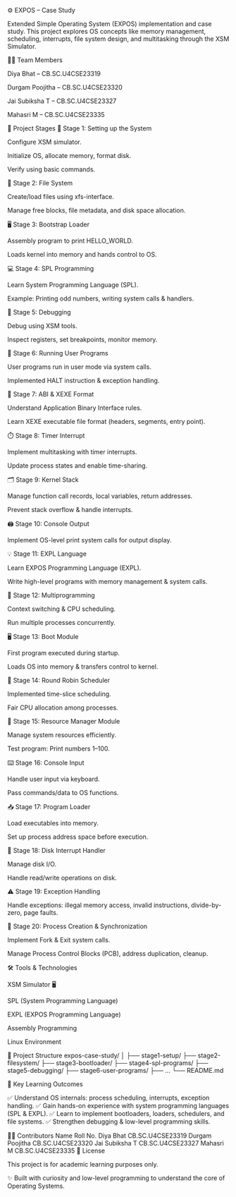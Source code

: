 ⚙️ EXPOS – Case Study

Extended Simple Operating System (EXPOS) implementation and case study.
This project explores OS concepts like memory management, scheduling, interrupts, file system design, and multitasking through the XSM Simulator.

👨‍💻 Team Members

Diya Bhat – CB.SC.U4CSE23319

Durgam Poojitha – CB.SC.U4CSE23320

Jai Subiksha T – CB.SC.U4CSE23327

Mahasri M – CB.SC.U4CSE23335

🚀 Project Stages
🔧 Stage 1: Setting up the System

Configure XSM simulator.

Initialize OS, allocate memory, format disk.

Verify using basic commands.

📂 Stage 2: File System

Create/load files using xfs-interface.

Manage free blocks, file metadata, and disk space allocation.

🖥️ Stage 3: Bootstrap Loader

Assembly program to print HELLO_WORLD.

Loads kernel into memory and hands control to OS.

💻 Stage 4: SPL Programming

Learn System Programming Language (SPL).

Example: Printing odd numbers, writing system calls & handlers.

🐞 Stage 5: Debugging

Debug using XSM tools.

Inspect registers, set breakpoints, monitor memory.

👤 Stage 6: Running User Programs

User programs run in user mode via system calls.

Implemented HALT instruction & exception handling.

📜 Stage 7: ABI & XEXE Format

Understand Application Binary Interface rules.

Learn XEXE executable file format (headers, segments, entry point).

⏱️ Stage 8: Timer Interrupt

Implement multitasking with timer interrupts.

Update process states and enable time-sharing.

🗂️ Stage 9: Kernel Stack

Manage function call records, local variables, return addresses.

Prevent stack overflow & handle interrupts.

🖨️ Stage 10: Console Output

Implement OS-level print system calls for output display.

💡 Stage 11: EXPL Language

Learn EXPOS Programming Language (EXPL).

Write high-level programs with memory management & system calls.

🧵 Stage 12: Multiprogramming

Context switching & CPU scheduling.

Run multiple processes concurrently.

🖥️ Stage 13: Boot Module

First program executed during startup.

Loads OS into memory & transfers control to kernel.

🔄 Stage 14: Round Robin Scheduler

Implemented time-slice scheduling.

Fair CPU allocation among processes.

📑 Stage 15: Resource Manager Module

Manage system resources efficiently.

Test program: Print numbers 1–100.

⌨️ Stage 16: Console Input

Handle user input via keyboard.

Pass commands/data to OS functions.

📥 Stage 17: Program Loader

Load executables into memory.

Set up process address space before execution.

💽 Stage 18: Disk Interrupt Handler

Manage disk I/O.

Handle read/write operations on disk.

⚠️ Stage 19: Exception Handling

Handle exceptions: illegal memory access, invalid instructions, divide-by-zero, page faults.

🧪 Stage 20: Process Creation & Synchronization

Implement Fork & Exit system calls.

Manage Process Control Blocks (PCB), address duplication, cleanup.

🛠️ Tools & Technologies

XSM Simulator 🖥️

SPL (System Programming Language)

EXPL (EXPOS Programming Language)

Assembly Programming

Linux Environment

📂 Project Structure
expos-case-study/
│
├── stage1-setup/
├── stage2-filesystem/
├── stage3-bootloader/
├── stage4-spl-programs/
├── stage5-debugging/
├── stage6-user-programs/
├── ...
└── README.md

🎯 Key Learning Outcomes

✅ Understand OS internals: process scheduling, interrupts, exception handling.
✅ Gain hands-on experience with system programming languages (SPL & EXPL).
✅ Learn to implement bootloaders, loaders, schedulers, and file systems.
✅ Strengthen debugging & low-level programming skills.

👩‍💻 Contributors
Name	Roll No.
Diya Bhat	CB.SC.U4CSE23319
Durgam Poojitha	CB.SC.U4CSE23320
Jai Subiksha T	CB.SC.U4CSE23327
Mahasri M	CB.SC.U4CSE23335
📜 License

This project is for academic learning purposes only.

✨ Built with curiosity and low-level programming to understand the core of Operating Systems.

